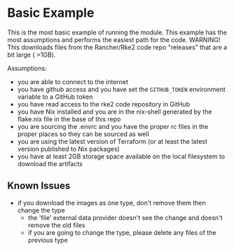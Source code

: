 # Basic Example

This is the most basic example of running the module.
This example has the most assumptions and performs the easiest path for the code.
WARNING! This downloads files from the Rancher/Rke2 code repo "releases" that are a bit large ( >1GB).

Assumptions:

- you are able to connect to the internet
- you have github access and you have set the `GITHUB_TOKEN` environment variable to a GitHub token
- you have read access to the rke2 code repository in GitHub
- you have Nix installed and you are in the nix-shell generated by the flake.nix file in the base of this repo
- you are sourcing the .envrc and you have the proper rc files in the proper places so they can be sourced as well
- you are using the latest version of Terraform (or at least the latest version published to Nix packages)
- you have at least 2GB storage space available on the local filesystem to download the artifacts

## Known Issues

- if you download the images as one type, don't remove them then change the type
  - the 'file' external data provider doesn't see the change and doesn't remove the old files
  - if you are going to change the type, please delete any files of the previous type
